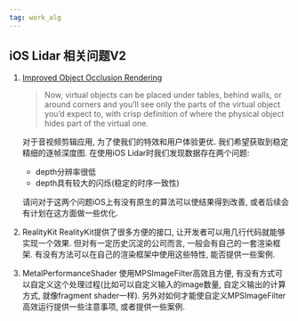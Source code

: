 ```yaml
---
tag: work_alg
---
```

<!-- ## iOS Lidar 相关问题V1
1. [Improved Object Occlusion Rendering](https://developer.apple.com/augmented-reality/realitykit/)
    >Now, virtual objects can be placed under tables, behind walls, or around corners and you’ll see only the parts of the virtual object you’d expect to, with crisp definition of where the physical object hides part of the virtual one.

    ARKit + RealityKit 中有没有现实(包含动态的人和静态的背景)与虚拟物体的相互遮挡的预设方案(如果有, 需不需要做场景的预扫描, 还是即开即用).
    * 我们尝试了官网的Demo [Effecting People Occlusion in Custom Renderers](https://developer.apple.com/documentation/arkit/effecting_people_occlusion_in_custom_renderers), 该Demo将人与背景分离, 并得到了精度较高的人的深度信息, 但缺失了背景的深度信息.

    * 参考[Creating a Fog Effect Using Scene Depth](https://developer.apple.com/documentation/arkit/creating_a_fog_effect_using_scene_depth)这个Demo, 我们获取到的深度信息精度并不高, 有比较重的锯齿和边界抖动(帧与帧之间). ARKit + RealityKit 有没有既定的方案可以解决这两个问题.

2. 传感器数据的存储.
    Reality Composer可以录制传感器相关的数据, 然后在XCode上作为调试使用. 但我们没有找到公开的录制数据的API, 后续有没有计划提供这样的API接口.

3. RealityKit
    RealityKit提供了很多方便的AR接口, 比如物理模拟, 光照估计以及虚拟光源等. 这些功能是否必须结合ARView使用, 是否支持单独使用, 即在我们自己的Render是否可以使用这些功能? 如果可以, 能否提供一些相关资料, 或者这样的Demo. -->

## iOS Lidar 相关问题V2

1. [Improved Object Occlusion Rendering](https://developer.apple.com/augmented-reality/realitykit/)
    >Now, virtual objects can be placed under tables, behind walls, or around corners and you’ll see only the parts of the virtual object you’d expect to, with crisp definition of where the physical object hides part of the virtual one.

    对于音视频剪辑应用, 为了使我们的特效和用户体验更优. 我们希望获取到稳定精细的逐帧深度图. 在使用iOS Lidar时我们发现数据存在两个问题:
    * depth分辨率很低
    * depth具有较大的闪烁(稳定的时序一致性)
    
    请问对于这两个问题iOS上有没有原生的算法可以使结果得到改善, 或者后续会有计划在这方面做一些优化.

2. RealityKit
    RealityKit提供了很多方便的接口, 让开发者可以用几行代码就能够实现一个效果. 但对有一定历史沉淀的公司而言, 一般会有自己的一套渲染框架. 有没有方法可以在自己的渲染框架中使用这些特性, 能否提供一些案例.

3. MetalPerformanceShader
    使用MPSImageFilter高效且方便, 有没有方式可以自定义这个处理过程(比如可以自定义输入的image数量, 自定义输出的计算方式, 就像fragment shader一样). 另外对如何才能使自定义MPSImageFilter高效运行提供一些注意事项, 或者提供一些案例.
